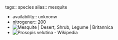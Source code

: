 tags:: species
alias:: mesquite

- availability:: unknonw
- nitrogener:: 200
- ![Mesquite | Desert, Shrub, Legume | Britannica](https://peach-geographical-bat-397.mypinata.cloud/ipfs/QmNbTbedPYXYdzRvQvEG8zhLVcaAVFN9pUA2sXK7Hu2XSm)
- ![Prosopis velutina - Wikipedia](https://peach-geographical-bat-397.mypinata.cloud/ipfs/QmWexY6oKFKB3u1SKUZZuKvQf2dnjQ6PwCsGupY4FEMcZu)